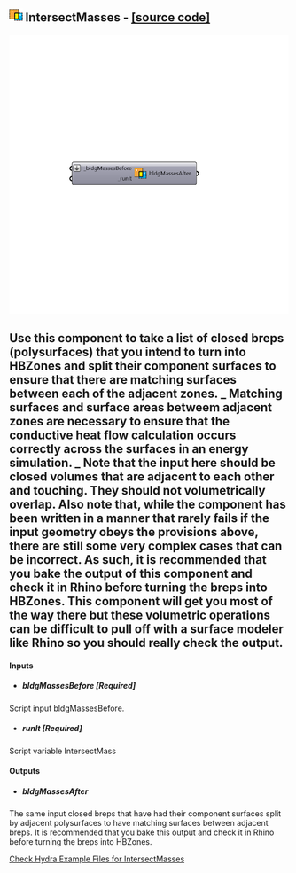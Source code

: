 ## ![](../../images/icons/IntersectMasses.png) IntersectMasses - [[source code]](https://github.com/ladybug-tools/honeybee-legacy/tree/master/src/Honeybee_IntersectMasses.py)

![](../../images/components/IntersectMasses.png)

Use this component to take a list of closed breps (polysurfaces) that you intend to turn into HBZones and split their component surfaces to ensure that there are matching surfaces between each of the adjacent zones.
 _
 Matching surfaces and surface areas betweem adjacent zones are necessary to ensure that the conductive heat flow calculation occurs correctly across the surfaces in an energy simulation.
 _
 Note that the input here should be closed volumes that are adjacent to each other and touching.  They should not volumetrically overlap.
 Also note that, while the component has been written in a manner that rarely fails if the input geometry obeys the provisions above, there are still some very complex cases that can be incorrect.
 As such, it is recommended that you bake the output of this component and check it in Rhino before turning the breps into HBZones.  This component will get you most of the way there but these volumetric operations can be difficult to pull off with a surface modeler like Rhino so you should really check the output.
 -
 

#### Inputs
* ##### bldgMassesBefore [Required]
Script input bldgMassesBefore.
* ##### runIt [Required]
Script variable IntersectMass

#### Outputs
* ##### bldgMassesAfter
The same input closed breps that have had their component surfaces split by adjacent polysurfaces to have matching surfaces between adjacent breps.  It is recommended that you bake this output and check it in Rhino before turning the breps into HBZones.


[Check Hydra Example Files for IntersectMasses](https://hydrashare.github.io/hydra/index.html?keywords=Honeybee_IntersectMasses)